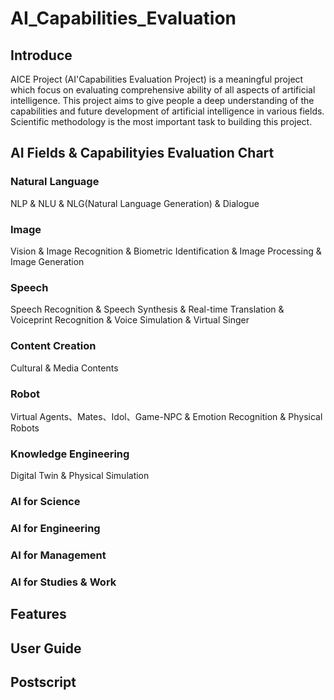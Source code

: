 # AI_Capabilities_Evaluation
## Introduce
  AICE Project (AI'Capabilities Evaluation Project) is a meaningful project which focus on evaluating comprehensive ability of all aspects of artificial intelligence.
This project aims to give people a deep understanding of the capabilities and future development of artificial intelligence in various fields.
  Scientific methodology is the most important task to building this project.
## AI Fields & Capabilityies Evaluation Chart
### Natural Language
NLP & NLU & NLG(Natural Language Generation) & Dialogue
### Image
Vision & Image Recognition & Biometric Identification & Image Processing & Image Generation
### Speech
Speech Recognition & Speech Synthesis & Real-time Translation & Voiceprint Recognition & Voice Simulation & Virtual Singer

### Content Creation
Cultural & Media Contents
### Robot
Virtual Agents、Mates、Idol、Game-NPC & Emotion Recognition & Physical Robots

### Knowledge Engineering
Digital Twin & Physical Simulation

### AI for Science

### AI for Engineering

### AI for Management

### AI for Studies & Work

## Features


## User Guide


## Postscript
